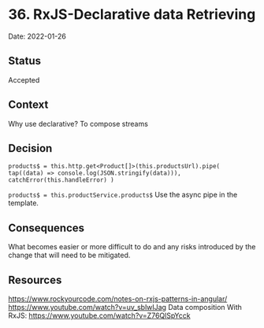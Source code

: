 # 36. RxJS-Declarative data Retrieving

Date: 2022-01-26

## Status

Accepted

## Context

Why use declarative?
To compose streams

## Decision

``products$ = this.http.get<Product[]>(this.productsUrl).pipe(
  tap((data) => console.log(JSON.stringify(data))),
  catchError(this.handleError)
)``

``products$ = this.productService.products$``
Use the async pipe in the template.

## Consequences

What becomes easier or more difficult to do and any risks introduced by the change that will need to be mitigated.
## Resources
https://www.rockyourcode.com/notes-on-rxjs-patterns-in-angular/
https://www.youtube.com/watch?v=uv_sblwIJag
Data composition With RxJS: https://www.youtube.com/watch?v=Z76QlSpYcck